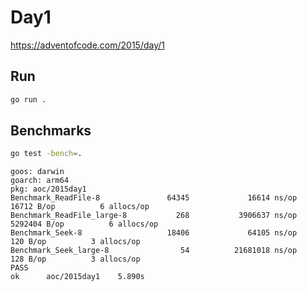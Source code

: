 # Day1

https://adventofcode.com/2015/day/1

## Run

```bash
go run .
```

## Benchmarks

```bash
go test -bench=.
```

```console
goos: darwin
goarch: arm64
pkg: aoc/2015day1
Benchmark_ReadFile-8               64345             16614 ns/op           16712 B/op          6 allocs/op
Benchmark_ReadFile_large-8           268           3906637 ns/op         5292404 B/op          6 allocs/op
Benchmark_Seek-8                   18406             64105 ns/op             120 B/op          3 allocs/op
Benchmark_Seek_large-8                54          21681018 ns/op             128 B/op          3 allocs/op
PASS
ok      aoc/2015day1    5.890s
```
